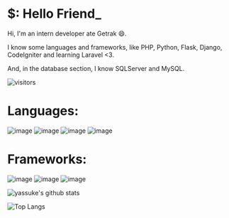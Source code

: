# $: Hello Friend_

Hi, I'm an intern developer ate Getrak :smile:.

I know some languages and frameworks, like PHP, Python, Flask, Django, CodeIgniter and learning Laravel <3.

And, in the database section, I know SQLServer and MySQL.

![visitors](https://visitor-badge.laobi.icu/badge?page_id=yassuke)

# Languages:

![image](https://img.icons8.com/color/48/000000/python.png)
![image](https://img.icons8.com/dusk/48/000000/php-logo.png)
![image](https://img.icons8.com/color/48/000000/golang.png)
![image](https://img.icons8.com/color/48/000000/java-duke-logo.png)

# Frameworks:
![image](https://img.icons8.com/color/48/000000/django.png)
![image](https://www.vectorlogo.zone/logos/pocoo_flask/pocoo_flask-ar21.svg)
![image](https://img.icons8.com/ios-filled/50/fa314a/laravel.png)

![yassuke's github stats](https://github-readme-stats.vercel.app/api?username=yassuke&theme=dark)

![Top Langs](https://github-readme-stats.vercel.app/api/top-langs/?username=yassuke&hide=vimscript&layout=compact&theme=dark)
